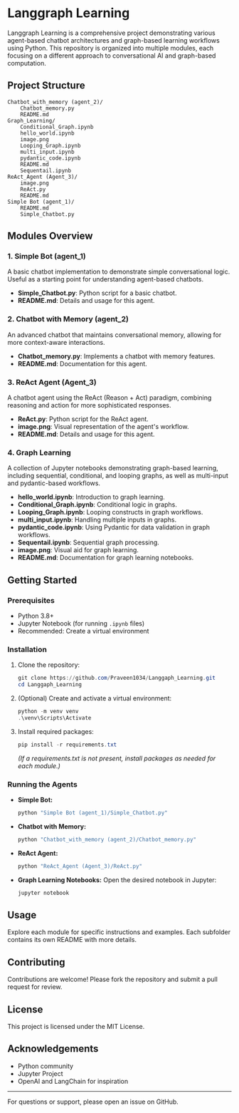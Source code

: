 # Langgraph Learning

Langgraph Learning is a comprehensive project demonstrating various agent-based chatbot architectures and graph-based learning workflows using Python. This repository is organized into multiple modules, each focusing on a different approach to conversational AI and graph-based computation.

## Project Structure

```
Chatbot_with_memory (agent_2)/
    Chatbot_memory.py
    README.md
Graph_Learning/
    Conditional_Graph.ipynb
    hello_world.ipynb
    image.png
    Looping_Graph.ipynb
    multi_input.ipynb
    pydantic_code.ipynb
    README.md
    Sequentail.ipynb
ReAct_Agent (Agent_3)/
    image.png
    ReAct.py
    README.md
Simple Bot (agent_1)/
    README.md
    Simple_Chatbot.py
```

## Modules Overview

### 1. Simple Bot (agent_1)
A basic chatbot implementation to demonstrate simple conversational logic. Useful as a starting point for understanding agent-based chatbots.

- **Simple_Chatbot.py**: Python script for a basic chatbot.
- **README.md**: Details and usage for this agent.

### 2. Chatbot with Memory (agent_2)
An advanced chatbot that maintains conversational memory, allowing for more context-aware interactions.

- **Chatbot_memory.py**: Implements a chatbot with memory features.
- **README.md**: Documentation for this agent.

### 3. ReAct Agent (Agent_3)
A chatbot agent using the ReAct (Reason + Act) paradigm, combining reasoning and action for more sophisticated responses.

- **ReAct.py**: Python script for the ReAct agent.
- **image.png**: Visual representation of the agent's workflow.
- **README.md**: Details and usage for this agent.

### 4. Graph Learning
A collection of Jupyter notebooks demonstrating graph-based learning, including sequential, conditional, and looping graphs, as well as multi-input and pydantic-based workflows.

- **hello_world.ipynb**: Introduction to graph learning.
- **Conditional_Graph.ipynb**: Conditional logic in graphs.
- **Looping_Graph.ipynb**: Looping constructs in graph workflows.
- **multi_input.ipynb**: Handling multiple inputs in graphs.
- **pydantic_code.ipynb**: Using Pydantic for data validation in graph workflows.
- **Sequentail.ipynb**: Sequential graph processing.
- **image.png**: Visual aid for graph learning.
- **README.md**: Documentation for graph learning notebooks.

## Getting Started

### Prerequisites
- Python 3.8+
- Jupyter Notebook (for running `.ipynb` files)
- Recommended: Create a virtual environment

### Installation
1. Clone the repository:
   ```powershell
   git clone https://github.com/Praveen1034/Langgaph_Learning.git
   cd Langgaph_Learning
   ```
2. (Optional) Create and activate a virtual environment:
   ```powershell
   python -m venv venv
   .\venv\Scripts\Activate
   ```
3. Install required packages:
   ```powershell
   pip install -r requirements.txt
   ```
   *(If a requirements.txt is not present, install packages as needed for each module.)*

### Running the Agents
- **Simple Bot:**
  ```powershell
  python "Simple Bot (agent_1)/Simple_Chatbot.py"
  ```
- **Chatbot with Memory:**
  ```powershell
  python "Chatbot_with_memory (agent_2)/Chatbot_memory.py"
  ```
- **ReAct Agent:**
  ```powershell
  python "ReAct_Agent (Agent_3)/ReAct.py"
  ```
- **Graph Learning Notebooks:**
  Open the desired notebook in Jupyter:
  ```powershell
  jupyter notebook
  ```

## Usage
Explore each module for specific instructions and examples. Each subfolder contains its own README with more details.

## Contributing
Contributions are welcome! Please fork the repository and submit a pull request for review.

## License
This project is licensed under the MIT License.

## Acknowledgements
- Python community
- Jupyter Project
- OpenAI and LangChain for inspiration

---
For questions or support, please open an issue on GitHub.

